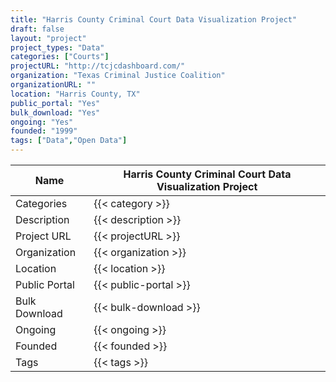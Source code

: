 ```yaml
---
title: "Harris County Criminal Court Data Visualization Project"
draft: false
layout: "project"
project_types: "Data"
categories: ["Courts"]
projectURL: "http://tcjcdashboard.com/"
organization: "Texas Criminal Justice Coalition"
organizationURL: ""
location: "Harris County, TX"
public_portal: "Yes"
bulk_download: "Yes"
ongoing: "Yes"
founded: "1999"
tags: ["Data","Open Data"]
---
```



Name                    |  Harris County Criminal Court Data Visualization Project    
------------------------|----
Categories              | {{< category >}} 
Description             | {{< description >}} 
Project URL             | {{< projectURL >}} 
Organization            | {{< organization >}} 
Location                | {{< location >}} 
Public Portal           | {{< public-portal >}} 
Bulk Download           | {{< bulk-download >}} 
Ongoing                 | {{< ongoing >}} 
Founded                 | {{< founded >}} 
Tags                    | {{< tags >}} 
